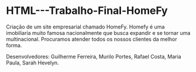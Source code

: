 # HTML---Trabalho-Final-HomeFy
Criação de um site empresarial chamado HomeFy.
Homefy é uma imobiliaria muito famosa nacionalmente que busca expandir e se tornar uma multinacional. Procuramos atender todos os nossos clientes da melhor forma.

Desenvolvedores: Guilherme Ferreira, Murilo Portes, Rafael Costa, Maria Paula, Sarah Hevelyn.
